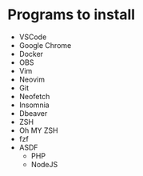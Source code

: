 # Programs to install

- VSCode
- Google Chrome
- Docker
- OBS
- Vim
- Neovim
- Git
- Neofetch
- Insomnia
- Dbeaver
- ZSH
- Oh MY ZSH
- fzf
- ASDF
    - PHP
    - NodeJS

